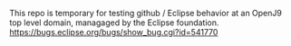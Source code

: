 This repo is temporary for testing github / Eclipse behavior at an OpenJ9 top level domain, managaged by the Eclipse foundation.
https://bugs.eclipse.org/bugs/show_bug.cgi?id=541770
